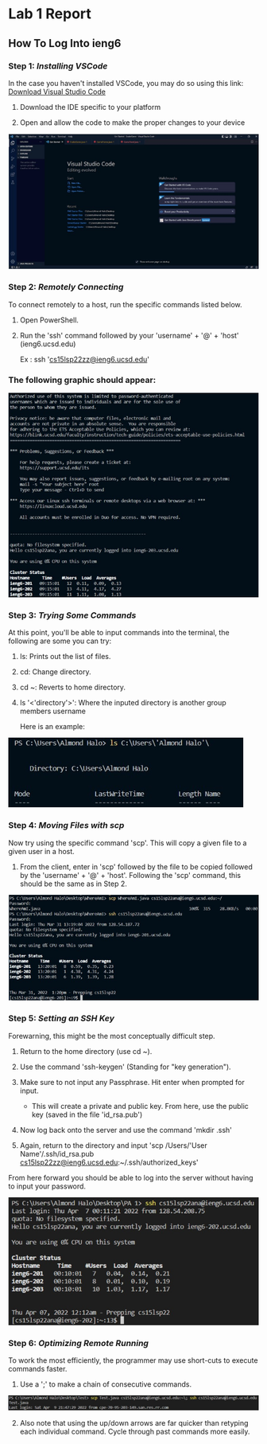 
# Lab 1 Report

## How To Log Into ieng6

### **Step 1:** *Installing VSCode*

In the case you haven't installed VSCode, you may do so using this link: [Download Visual Studio Code](https://code.visualstudio.com/)

1. Download the IDE specific to your platform

2. Open and allow the code to make the proper changes to your device

![](Step_1.jpg)
### **Step 2:** *Remotely Connecting*

To connect remotely to a host, run the specific commands listed below.

1. Open PowerShell.

2. Run the 'ssh' command followed by your 'username' + '@' + 'host' (ieng6.ucsd.edu) 

   Ex : ssh 'cs15lsp22zz@ieng6.ucsd.edu'

### The following graphic should appear:

![](Step_2.jpg)

### **Step 3:** *Trying Some Commands*

At this point, you'll be able to input commands into the terminal, the following are some you can try:

1. ls: Prints out the list of files.

2. cd: Change directory.

3. cd ~: Reverts to home directory.

4. ls '<'directory'>': Where the inputed directory is another group members username

    Here is an example:

![](Step_3.jpg)

### **Step 4:** *Moving Files with scp*

Now try using the specific command 'scp'. This will copy a given file to a given user in a host.

1. From the client, enter in 'scp' followed by the file to be copied followed by the 'username' + '@' + 'host'. Following the 'scp' command, this should be the same as in Step 2.

![](Step_4.jpg)

### **Step 5:** *Setting an SSH Key*

Forewarning, this might be the most conceptually difficult step.

1. Return to the home directory (use cd ~).

2. Use the command 'ssh-keygen' (Standing for "key generation").

3. Make sure to not input any Passphrase. Hit enter when prompted for input.

    * This will create a private and public key. From here, use the public key (saved in the file 'id_rsa.pub')

4. Now log back onto the server and use the command 'mkdir .ssh'

5. Again, return to the directory and input 'scp /Users/'User Name'/.ssh/id_rsa.pub cs15lsp22zz@ieng6.ucsd.edu:~/.ssh/authorized_keys'

From here forward you should be able to log into the server without having to input your password.

![](Step_5.jpg)

### **Step 6:** *Optimizing Remote Running*

To work the most efficiently, the programmer may use short-cuts to execute commands faster.

1. Use a ';' to make a chain of consecutive commands.

![](Step_6.jpg)

2. Also note that using the up/down arrows are far quicker than retyping each individual command. Cycle through past commands more easily.

